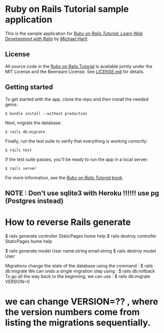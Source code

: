 # Ruby on Rails Tutorial sample application

This is the sample application for
[*Ruby on Rails Tutorial:
Learn Web Development with Rails*](http://www.railstutorial.org/)
by [Michael Hartl](http://www.michaelhartl.com/).

## License

All source code in the [Ruby on Rails Tutorial](http://railstutorial.org/)
is available jointly under the MIT License and the Beerware License. See
[LICENSE.md](LICENSE.md) for details.

## Getting started

To get started with the app, clone the repo and then install the needed gems:

```
$ bundle install --without production
```

Next, migrate the database:

```
$ rails db:migrate
```

Finally, run the test suite to verify that everything is working correctly:

```
$ rails test
```

If the test suite passes, you'll be ready to run the app in a local server:

```
$ rails server
```

For more information, see the
[*Ruby on Rails Tutorial* book](http://www.railstutorial.org/book).


## NOTE : Don't use sqlite3 with Heroku !!!!!! use pg (Postgres instead)

# How to reverse Rails generate
$ rails generate controller StaticPages home help
$ rails destroy  controller StaticPages home help

$ rails generate model User name:string email:string
$ rails destroy model User

Migrations change the state of the database using the command : $ rails db:migrate
We can undo a single migration step using : $ rails db:rollback
To go all the way back to the beginning, we can use :
$ rails db:migrate VERSION=0
# we can change VERSION=?? , where the version numbers come from listing the migrations sequentially. 
